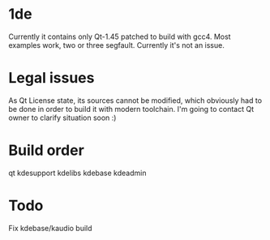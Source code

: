 1de
===
Currently it contains only Qt-1.45 patched to build with gcc4.
Most examples work, two or three segfault. Currently it's not an issue.

Legal issues
===
As Qt License state, its sources cannot be modified,
which obviously had to be done in order to build it
with modern toolchain. I'm going to contact Qt owner
to clarify situation soon :)

Build order
===
qt
kdesupport
kdelibs
kdebase
kdeadmin

Todo
===
Fix kdebase/kaudio build
